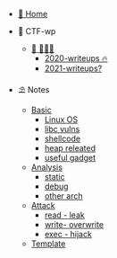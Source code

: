 <!--
<center>
<a href='#/'>
<img src="http://image.taqini.space/img/owl.png" width=128>
</a>
<p>Powered by docsify</p>
</center>
-->
* [🦉 Home](/README "Home Page")
* 🚩 CTF-wp
  * [:rowboat: :feet::feet::feet:](ctf/ "All CTF Writeups")
    * [2020-writeups 🔥](ctf/2020 "2020")
    * [2021-writeups? ](ctf/2021 "2021")

* ⛱️  Notes
  * [Basic](note/basic/)
    * [Linux OS](/note/basic/OS.md)
    * [libc vulns](note/basic/libc.md)
    * [shellcode](note/basic/shellcode.md)
    * [heap releated](note/basic/heap.md)
    * [useful gadget](note/basic/useful_gg.md)
  * [Analysis](note/analysis/)
    * [static](note/analysis/static.md)
    * [debug](note/analysis/debug.md)
    * [other arch](note/analysis/other_arch.md)
  * [Attack](note/attack/)
    * [read - leak](note/attack/leak.md)
    * [write- overwrite](note/attack/overwrite.md)
    * [exec - hijack](note/attack/hijack.md)
  * [Template](note/pwn-demo.md)


